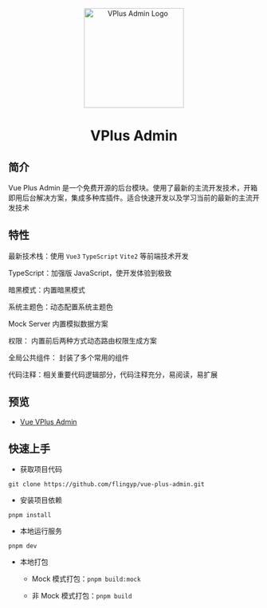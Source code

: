 <div align="center">
	<img width="200" height="200" src="https://gitee.com/xiaopeng77/typora-img/raw/master/img/VPlusAdminLogo.png" alt="VPlus Admin Logo" />
  <h1>
    VPlus Admin
  </h1>
</div>

## 简介

Vue Plus Admin 是一个免费开源的后台模块。使用了最新的主流开发技术，开箱即用后台解决方案，集成多种库插件。适合快速开发以及学习当前的最新的主流开发技术

## 特性

最新技术栈：使用 `Vue3` `TypeScript` `Vite2` 等前端技术开发

TypeScript：加强版 JavaScript，使开发体验到极致

暗黑模式：内置暗黑模式

系统主题色：动态配置系统主题色

Mock Server 内置模拟数据方案

权限： 内置前后两种方式动态路由权限生成方案

全局公共组件： 封装了多个常用的组件

代码注释：相关重要代码逻辑部分，代码注释充分，易阅读，易扩展

## 预览

- [Vue VPlus Admin](https://vplus.yyblog.top/)

## 快速上手

- 获取项目代码

`git clone https://github.com/flingyp/vue-plus-admin.git`

- 安装项目依赖

`pnpm install`

- 本地运行服务

`pnpm dev`

- 本地打包

  - Mock 模式打包：`pnpm build:mock`

  - 非 Mock 模式打包：`pnpm build`
